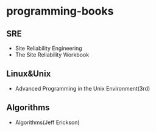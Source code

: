 # programming-books
## SRE
- Site Reliability Engineering
- The Site Reliability Workbook
## Linux&Unix
- Advanced Programming in the Unix Environment(3rd)
## Algorithms
- Algorithms(Jeff Erickson)
